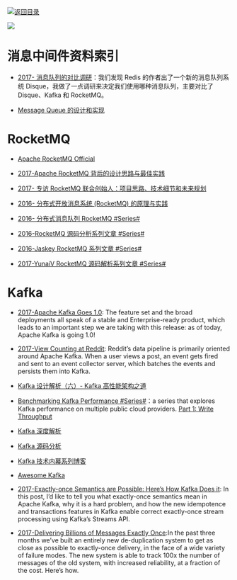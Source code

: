 [![返回目录](https://parg.co/UGo)](https://github.com/wxyyxc1992/Awesome-Reference) 
 
 


![](https://img.readitlater.com/i/cdn-images-1.medium.com/max/800/1*LBocICeBuP3FSLPMBLA04g/RS/w1408.png?&ssl=1)

# 消息中间件资料索引

* [2017- 消息队列的对比调研](http://www.jianshu.com/p/f056a74d77a4)：我们发现 Redis 的作者出了一个新的消息队列系统 Disque，我做了一点调研来决定我们使用哪种消息队列，主要对比了 Disque、Kafka 和 RocketMQ。

* [Message Queue 的设计和实现](http://mp.weixin.qq.com/s/AgdayVL0pvcwL0amLouu-Q)

# RocketMQ

* [Apache RocketMQ Official](https://rocketmq.incubator.apache.org/docs/quick-start/)

* [2017-Apache RocketMQ 背后的设计思路与最佳实践](http://jm.taobao.org/2017/03/09/20170309/)

* [2017- 专访 RocketMQ 联合创始人：项目思路、技术细节和未来规划](http://www.infoq.com/cn/news/2017/02/RocketMQ-future-idea)

* [2016- 分布式开放消息系统 (RocketMQ) 的原理与实践](http://www.jianshu.com/p/453c6e7ff81c)

* [2016- 分布式消息队列 RocketMQ #Series#](http://blog.csdn.net/chunlongyu/article/category/6638499)

* [2016-RocketMQ 源码分析系列文章 #Series#](http://blog.csdn.net/a417930422/article/category/6423649)

* [2016-Jaskey RocketMQ 系列文章 #Series#](http://jaskey.github.io/blog/2016/12/15/rocketmq-concept/)

* [2017-YunaiV RocketMQ 源码解析系列文章 #Series#](https://github.com/YunaiV/Blog/tree/master/RocketMQ)

# Kafka

* [2017-Apache Kafka Goes 1.0](https://www.confluent.io/blog/apache-kafka-goes-1-0/): The feature set and the broad deployments all speak of a stable and Enterprise-ready product, which leads to an important step we are taking with this release: as of today, Apache Kafka is going 1.0!

* [2017-View Counting at Reddit](https://parg.co/bJE): Reddit’s data pipeline is primarily oriented around Apache Kafka. When a user views a post, an event gets fired and sent to an event collector server, which batches the events and persists them into Kafka.

* [Kafka 设计解析（六）- Kafka 高性能架构之道](http://www.jasongj.com/kafka/high_throughput/)

* [Benchmarking Kafka Performance #Series#](https://hackernoon.com/benchmarking-kafka-performance-part-1-write-throughput-7c7a76ab7db1)：a series that explores Kafka performance on multiple public cloud providers. [Part 1: Write Throughput](https://hackernoon.com/benchmarking-kafka-performance-part-1-write-throughput-7c7a76ab7db1)

* [Kafka 深度解析](http://www.jasongj.com/2015/01/02/Kafka%e6%b7%b1%e5%ba%a6%e8%a7%a3%e6%9e%90/)

* [Kafka 源码分析](https://zqhxuyuan1.gitbooks.io/kafka/content/chapter1-intro.html)

* [Kafka 技术内幕系列博客](http://zqhxuyuan.github.io/2017/01/01/Kafka-Code-Index/)

- [Awesome Kafka](https://github.com/infoslack/awesome-kafka#books)

- [2017-Exactly-once Semantics are Possible: Here’s How Kafka Does it](https://parg.co/bXj): In this post, I’d like to tell you what exactly-once semantics mean in Apache Kafka, why it is a hard problem, and how the new idempotence and transactions features in Kafka enable correct exactly-once stream processing using Kafka’s Streams API.

- [2017-Delivering Billions of Messages Exactly Once](https://segment.com/blog/exactly-once-delivery/):In the past three months we’ve built an entirely new de-duplication system to get as close as possible to exactly-once delivery, in the face of a wide variety of failure modes. The new system is able to track 100x the number of messages of the old system, with increased reliability, at a fraction of the cost. Here’s how.
